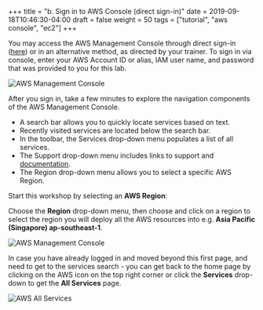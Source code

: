 +++
title = "b. Sign in to AWS Console (direct sign-in)"
date = 2019-09-18T10:46:30-04:00
draft = false
weight = 50
tags = ["tutorial", "aws console", "ec2"]
+++

You may access the AWS Management Console through direct sign-in ([here](https://signin.aws.amazon.com/console)) or in an alternative method, as directed by your trainer. To sign in via console, enter your AWS Account ID or alias, IAM user name, and password that was provided to you for this lab.

![AWS Management Console](/images/hpc-aws-parallelcluster-workshop/login.png)

After you sign in, take a few minutes to explore the navigation components of the AWS Management Console. 

- A search bar allows you to quickly locate services based on text. 
- Recently visited services are located below the search bar. 
- In the toolbar, the Services drop-down menu populates a list of all services.
- The Support drop-down menu includes links to support and [documentation](https://docs.aws.amazon.com).
- The Region drop-down menu allows you to select a specific AWS Region.

Start this workshop by selecting an **AWS Region**:

Choose the **Region** drop-down menu, then choose and click on a region to select the region you will deploy all the AWS resources into e.g. **Asia Pacific (Singapore) ap-southeast-1**.

![AWS Management Console](/images/hpc-aws-parallelcluster-workshop/aws-console.png)

In case you have already logged in and moved beyond this first page, and need to get to the services search - you can get back to the home page by clicking on the AWS icon on the top right corner or click the **Services** drop-down to get the **All Services** page.

![AWS All Services](/images/hpc-aws-parallelcluster-workshop/ConsoleServices.png) 
